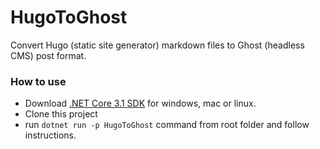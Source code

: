 # HugoToGhost
Convert Hugo (static site generator) markdown files to Ghost (headless CMS) post format. 

### How to use

- Download [.NET Core 3.1 SDK](https://dotnet.microsoft.com/download) for windows, mac or linux.
- Clone this project 
- run `dotnet run -p HugoToGhost` command from root folder and follow instructions.


